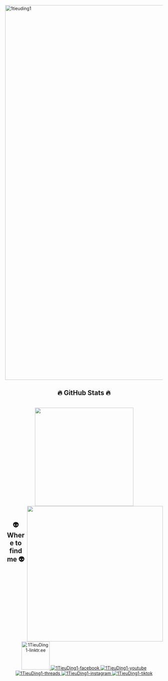 <!-- 1TieuDing1 -->
<a href="#" target="_blank">
  <img src="svg/1tieuding1.svg" width="1200" alt="1tieuding1" />
</a>

<h2 align="center">🔥 GitHub Stats 🔥</h2>
<!-- https://github.com/anuraghazra/github-readme-stats -->
<br>
<div align=center>
  <a href="#" title="1TieuDing1">
    <img width="315" align="center" src="https://github-readme-stats.vercel.app/api/top-langs/?username=1TieuDing1&hide=c%23,powershell,Mathematica,Ruby,Objective-C,Objective-C%2b%2b,Cuda&title_color=61dafb&text_color=ffffff&icon_color=61dafb&bg_color=20232a&langs_count=8&layout=compact&border_color=61dafb&hide_border=true" />
  </a>
  <a href="#" title="1TieuDing1">
    <img align="right" width="434" src="https://github-readme-stats.vercel.app/api?username=1TieuDing1&show_icons=true&theme=react&border_color=61dafb&hide_border=true&rank_icon=github&include_all_commits=true" />
  </a>
</div>

<br>
<h2 align="center">👽 Where to find me 👽</h2>
<br>
<!-- https://icons8.com -->
<div align="center">
  <a href="https://linktr.ee/1TieuDing" target="blank">
    <img width="90" height="90" src="https://img.icons8.com/?size=100&id=uk4FvDvBCzoX&format=png&color=000000" alt="1TieuDing1-linktr.ee" />
  </a>
  <a href="https://www.facebook.com/1TieuDing1" target="blank">
    <img src="https://img.icons8.com/bubbles/100/000000/facebook-new.png" alt="1TieuDing1-facebook" />
  </a>
  <a href="https://www.youtube.com/@1TieuDing" target="blank">
    <img src="https://img.icons8.com/bubbles/100/000000/youtube-squared.png" alt="1TieuDing1-youtube" />
  </a>
  <a href="https://www.threads.net/@1tieuding1" target="blank">
    <img src="https://img.icons8.com/?size=100&id=oykyblY20T6o&format=png&color=000000" alt="1TieuDing1-threads" />
  </a>
  <a href="https://www.instagram.com/1tieuding1" target="blank">
    <img src="https://img.icons8.com/bubbles/100/000000/instagram.png" alt="1TieuDing1-instagram" />
  </a>
  <a href="https://www.tiktok.com/@1tieuding" target="blank">
    <img src="https://img.icons8.com/?size=100&id=GN6LgEfShU2b&format=png&color=000000" alt="1TieuDing1-tiktok" />
  </a>
</div>

